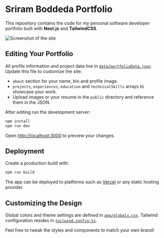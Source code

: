 # Sriram Boddeda Portfolio

This repository contains the code for my personal software developer portfolio built with **Next.js** and **TailwindCSS**.

![Screenshot of the site](./public/screenshot.png)

## Editing Your Portfolio

All profile information and project data live in [`data/portfolioData.json`](./data/portfolioData.json). Update this file to customize the site:

- `about` section for your name, bio and profile image.
- `projects`, `experiences`, `education` and `technicalSkills` arrays to showcase your work.
- Upload images or your resume in the `public` directory and reference them in the JSON.

After editing run the development server:

```bash
npm install
npm run dev
```

Open [http://localhost:3000](http://localhost:3000) to preview your changes.

## Deployment

Create a production build with:

```bash
npm run build
```

The app can be deployed to platforms such as [Vercel](https://vercel.com) or any static hosting provider.

## Customizing the Design

Global colors and theme settings are defined in [`app/globals.css`](./app/globals.css). Tailwind configuration resides in [`tailwind.config.ts`](./tailwind.config.ts).

Feel free to tweak the styles and components to match your own brand!

